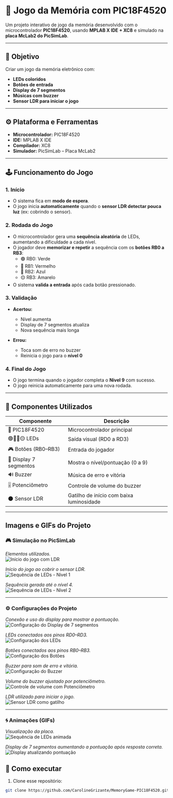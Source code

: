 # 🧠 Jogo da Memória com PIC18F4520

Um projeto interativo de jogo da memória desenvolvido com o microcontrolador **PIC18F4520**, usando **MPLAB X IDE + XC8** e simulado na **placa McLab2 do PicSimLab**.

---

## 🎯 Objetivo

Criar um jogo da memória eletrônico com:

-  **LEDs coloridos**
-  **Botões de entrada**
-  **Display de 7 segmentos**
- **Músicas com buzzer** 
-  **Sensor LDR para iniciar o jogo**

---

## ⚙️ Plataforma e Ferramentas

-  **Microcontrolador:** PIC18F4520  
-  **IDE:** MPLAB X IDE  
-  **Compilador:** XC8  
-  **Simulador:** PicSimLab – Placa McLab2

---

## 🕹️ Funcionamento do Jogo

### 1. Início

- O sistema fica em **modo de espera**.
- O jogo inicia **automaticamente** quando o **sensor LDR detectar pouca luz** (ex: cobrindo o sensor).

### 2. Rodada do Jogo

- O microcontrolador gera uma **sequência aleatória** de LEDs, aumentando a dificuldade a cada nível.
- O jogador deve **memorizar e repetir** a sequência com os **botões RB0 a RB3**:
  - 🟢 RB0: Verde  
  - 🔴 RB1: Vermelho  
  - 🔵 RB2: Azul  
  - 🟡 RB3: Amarelo
- O sistema **valida a entrada** após cada botão pressionado.

### 3. Validação

- **Acertou:**  
  - Nível aumenta  
  - Display de 7 segmentos atualiza  
  - Nova sequência mais longa 

- **Errou:**  
  - Toca som de erro no buzzer   
  - Reinicia o jogo para o **nível 0**   

### 4. Final do Jogo

- O jogo termina quando o jogador completa o **Nível 9** com sucesso.
- O jogo reinicia automaticamente para uma nova rodada.

---

## 🔌 Componentes Utilizados

| Componente             | Descrição                                      |
|------------------------|-----------------------------------------------|
| 🧠 PIC18F4520           | Microcontrolador principal                    |
| 🟢🔴🔵🟡 LEDs             | Saída visual (RD0 a RD3)                      |
| 🎮 Botões (RB0–RB3)    | Entrada do jogador                            |
| 🔢 Display 7 segmentos | Mostra o nível/pontuação (0 a 9)              |
| 🔊 Buzzer              | Música de erro e vitória                      |
| 🎚️ Potenciômetro       | Controle de volume do buzzer                  |
| 🌑 Sensor LDR          | Gatilho de início com baixa luminosidade      |

---


## Imagens e GIFs do Projeto

### 🎮 Simulação no PicSimLab

*Elementos utilizados.*  
![Início do jogo com LDR](JogoPIC18F4520/PicSimLab-1.png)

*Início do jogo ao cobrir o sensor LDR.*  
![Sequência de LEDs - Nível 1](JogoPIC18F4520/PicSimLab-2.png)

*Sequência gerada até o nível 4.*  
![Sequência de LEDs - Nível 2](JogoPIC18F4520/PicSimLab-3.png)

---

### ⚙️ Configurações do Projeto

*Conexão e uso do display para mostrar a pontuação.*  
![Configuração do Display de 7 segmentos](JogoPIC18F4520/ConfiguraçõesDisplay7.png)

*LEDs conectados aos pinos RD0–RD3.*  
![Configuração dos LEDs](JogoPIC18F4520/ConfiguraçõesLeds.png)

*Botões conectados aos pinos RB0–RB3.*  
![Configuração dos Botões](JogoPIC18F4520/ConfiguraçõesBotões.png)

*Buzzer para som de erro e vitória.*  
![Configuração do Buzzer](JogoPIC18F4520/ConfiguraçõesBuzzer.png)

*Volume do buzzer ajustado por potenciômetro.*  
![Controle de volume com Potenciômetro](JogoPIC18F4520/ConfiguraçõesPotenciômetro.png)

*LDR utilizado para iniciar o jogo.*  
![Sensor LDR como gatilho](JogoPIC18F4520/ConfiguraçõesLDR.png)

---

### 🌀 Animações (GIFs)

*Visualização da placa.*  
![Sequência de LEDs animada](JogoPIC18F4520/PicSimLab-4.gif)

*Display de 7 segmentos aumentando a pontuação após resposta correta.*  
![Display atualizando pontuação](JogoPIC18F4520/PicSimLab-5.gif)

## 🚀 Como executar

1. Clone esse repositório:

```bash
git clone https://github.com/CarolineGrizante/MemoryGame-PIC18F4520.git
